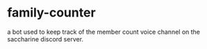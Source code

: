 # family-counter
a bot used to keep track of the member count voice channel on the saccharine discord server.
